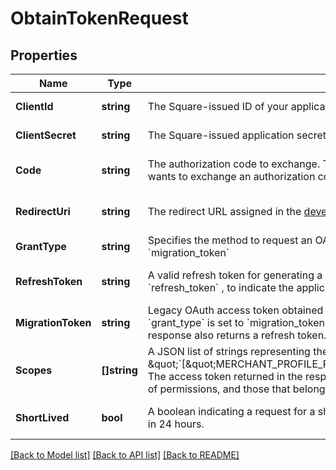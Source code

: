 # ObtainTokenRequest

## Properties
Name | Type | Description | Notes
------------ | ------------- | ------------- | -------------
**ClientId** | **string** | The Square-issued ID of your application, available from the [developer dashboard](https://developer.squareup.com/apps). | [default to null]
**ClientSecret** | **string** | The Square-issued application secret for your application, available from the [developer dashboard](https://developer.squareup.com/apps). | [default to null]
**Code** | **string** | The authorization code to exchange. This is required if &#x60;grant_type&#x60; is set to &#x60;authorization_code&#x60;, to indicate that the application wants to exchange an authorization code for an OAuth access token. | [optional] [default to null]
**RedirectUri** | **string** | The redirect URL assigned in the [developer dashboard](https://developer.squareup.com/apps). | [optional] [default to null]
**GrantType** | **string** | Specifies the method to request an OAuth access token. Valid values are: &#x60;authorization_code&#x60;, &#x60;refresh_token&#x60;, and &#x60;migration_token&#x60; | [default to null]
**RefreshToken** | **string** | A valid refresh token for generating a new OAuth access token. A valid refresh token is required if &#x60;grant_type&#x60; is set to &#x60;refresh_token&#x60; , to indicate the application wants a replacement for an expired OAuth access token. | [optional] [default to null]
**MigrationToken** | **string** | Legacy OAuth access token obtained using a Connect API version prior to 2019-03-13. This parameter is required if &#x60;grant_type&#x60; is set to &#x60;migration_token&#x60; to indicate that the application wants to get a replacement OAuth access token. The response also returns a refresh token. For more information, see [Migrate to Using Refresh Tokens](https://developer.squareup.com/docs/oauth-api/migrate-to-refresh-tokens). | [optional] [default to null]
**Scopes** | **[]string** | A JSON list of strings representing the permissions the application is requesting. For example: \&quot;&#x60;[\&quot;MERCHANT_PROFILE_READ\&quot;,\&quot;PAYMENTS_READ\&quot;,\&quot;BANK_ACCOUNTS_READ\&quot;]&#x60;\&quot; The access token returned in the response is granted the permissions that comprise the intersection between the requested list of permissions, and those that belong to the provided refresh token. | [optional] [default to null]
**ShortLived** | **bool** | A boolean indicating a request for a short-lived access token. The short-lived access token returned in the response will expire in 24 hours. | [optional] [default to null]

[[Back to Model list]](../README.md#documentation-for-models) [[Back to API list]](../README.md#documentation-for-api-endpoints) [[Back to README]](../README.md)

